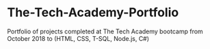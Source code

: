 # The-Tech-Academy-Portfolio
Portfolio of projects completed at The Tech Academy bootcamp from October 2018 to  (HTML, CSS, T-SQL, Node.js, C#)

